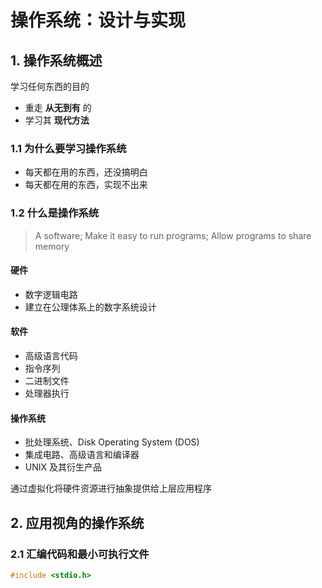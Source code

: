 # 操作系统：设计与实现

## 1. 操作系统概述

学习任何东西的目的

- 重走 **从无到有** 的
- 学习其 **现代方法** 

### 1.1 为什么要学习操作系统

- 每天都在用的东西，还没搞明白
- 每天都在用的东西，实现不出来

### 1.2 什么是操作系统

> A software; Make it easy to run programs; Allow programs to share memory

#### 硬件

- 数字逻辑电路
- 建立在公理体系上的数字系统设计

#### 软件

- 高级语言代码
- 指令序列
- 二进制文件
- 处理器执行

#### 操作系统

- 批处理系统、Disk Operating System (DOS) 
- 集成电路、高级语言和编译器
- UNIX 及其衍生产品

通过虚拟化将硬件资源进行抽象提供给上层应用程序

## 2. 应用视角的操作系统

### 2.1 汇编代码和最小可执行文件

```c
#include <stdio.h>

```


